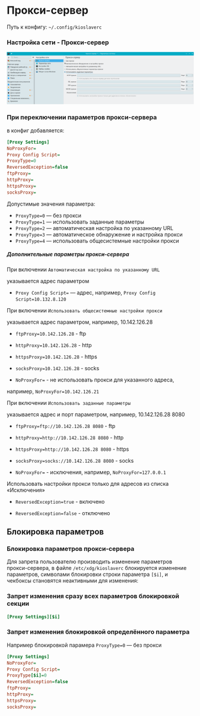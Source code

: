 # Прокси-сервер

Путь к конфигу: `~/.config/kioslaverc`

### Настройка сети - Прокси-сервер

![""](../img/20230731_103746.png "")

### При переключении параметров прокси-сервера

в конфиг добавляется:

```ini
[Proxy Settings]
NoProxyFor=
Proxy Config Script=
ProxyType=0
ReversedException=false
ftpProxy=
httpProxy=
httpsProxy=
socksProxy=
```

Допустимые значения параметра:

* `ProxyType=0` — без прокси
* `ProxyType=1` — использовать заданные параметры
* `ProxyType=2` — автоматическая настройка по указанному URL
* `ProxyType=3` — автоматическое обнаружение и настройка прокси
* `ProxyType=4` — использовать общесистемные настройки прокси

##### Дополнительные параметры прокси-сервера

При включении `Автоматическая настройка по указанному URL`

указывается адрес параметром

* `Proxy Config Script=` — адрес, например, `Proxy Config Script=10.132.8.120`

При включении `Использовать общесистемные настройки прокси`

указывается адрес параметром, например, 10.142.126.28

* `ftpProxy=10.142.126.28` - ftp

* `httpProxy=10.142.126.28` - http

* `httpsProxy=10.142.126.28` - https

* `socksProxy=10.142.126.28` - socks

* `NoProxyFor=` - не использовать прокси для указанного адреса,

например, `NoProxyFor=10.142.126.21`

При включении `Использовать заданные параметры`

указывается адрес и порт параметром, например, 10.142.126.28 8080

* `ftpProxy=ftp://10.142.126.28 8080` - ftp

* `httpProxy=http://10.142.126.28 8080` - http

* `httpsProxy=http://10.142.126.28 8080` - https

* `socksProxy=socks://10.142.126.28 8080` - socks

* `NoProxyFor=` - исключения, например, `NoProxyFor=127.0.0.1`

Использовать настройки прокси только для адресов из списка «Исключения»

* `ReversedException=true` - включено

* `ReversedException=false` - отключено


## Блокировка параметров

### Блокировка параметров прокси-сервера

Для запрета пользователю производить изменение параметров прокси-сервера, в файле `/etc/xdg/kioslaverc` блокируется изменение параметров, символами блокировки строки параметра `[$i]`, и чекбоксы становятся неактивными для изменения:

### Запрет изменения сразу всех параметров блокировкой секции

```ini
[Proxy Settings][$i]
```

### Запрет изменения блокировкой определённого параметра

Например блокировкой парамера `ProxyType=0` — без прокси

```ini
[Proxy Settings]
NoProxyFor=
Proxy Config Script=
ProxyType[$i]=0
ReversedException=false
ftpProxy=
httpProxy=
httpsProxy=
socksProxy=
```
